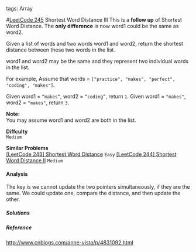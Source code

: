 tags: Array

#[LeetCode 245] Shortest Word Distance III
This is a **follow up** of Shortest Word Distance. The **only difference** is now word1 could be the same as word2.

Given a list of words and two words word1 and word2, return the shortest distance between these two words in the list.

word1 and word2 may be the same and they represent two individual words in the list.

For example,
Assume that words = `["practice", "makes", "perfect", "coding", "makes"]`.

Given word1 = `“makes”`, word2 = `“coding”`, return `1`.
Given word1 = `"makes"`, word2 = `"makes"`, return `3`.

**Note:**  
You may assume word1 and word2 are both in the list.

**Diffculty**  
`Medium`

**Similar Problems**  
[[LeetCode 243] Shortest Word Distance]() `Easy`
[[LeetCode 244] Shortest Word Distance II]() `Medium`


#### Analysis

The key is we cannot update the two pointers simultaneously, if they are the same. We could update one, compare the distance, and then update the other. 

##### Solutions


##### Reference

http://www.cnblogs.com/anne-vista/p/4831092.html


[LeetCode 245]:https://leetcode.com/problems/shortest-word-distance-iii



